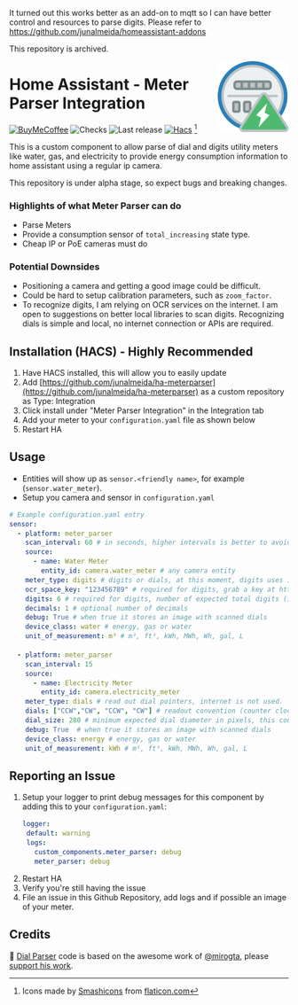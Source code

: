 It turned out this works better as an add-on to mqtt so I can have better control and resources to parse digits. 
Please refer to https://github.com/junalmeida/homeassistant-addons

This repository is archived.



<img src="docs/electric-meter.png" align="right" width="128" />  

# Home Assistant - Meter Parser Integration
[![BuyMeCoffee][buymecoffeebadge]][buymecoffee] ![Checks][checksbadge]
![Last release][releasebadge] [![Hacs][hacsbadge]][hacs] [^1]

This is a custom component to allow parse of dial and digits utility meters like water, gas, and electricity to provide energy consumption information to home assistant using a regular ip camera.

This repository is under alpha stage, so expect bugs and breaking changes.

### Highlights of what **Meter Parser** can do

* Parse Meters
* Provide a consumption sensor of `total_increasing` state type.
* Cheap IP or PoE cameras must do

### Potential Downsides

* Positioning a camera and getting a good image could be difficult.
* Could be hard to setup calibration parameters, such as `zoom_factor`.
* To recognize digits, I am relying on OCR services on the internet. I am open to 
suggestions on better local libraries to scan digits. Recognizing dials is simple and local,
no internet connection or APIs are required.

## Installation (HACS) - Highly Recommended

1. Have HACS installed, this will allow you to easily update
2. Add [https://github.com/junalmeida/ha-meterparser](https://github.com/junalmeida/ha-meterparser) as a custom
   repository as Type: Integration
3. Click install under "Meter Parser Integration" in the Integration tab
4. Add your meter to your `configuration.yaml` file as shown below
5. Restart HA


## Usage

* Entities will show up as `sensor.<friendly name>`, for example (`sensor.water_meter`).
* Setup you camera and sensor in `configuration.yaml`
```yaml
# Example configuration.yaml entry
sensor:
  - platform: meter_parser
    scan_interval: 60 # in seconds, higher intervals is better to avoid rate limits
    source:
      - name: Water Meter
        entity_id: camera.water_meter # any camera entity
    meter_type: digits # digits or dials, at this moment, digits uses internet to ocr.
    ocr_space_key: "123456789" # required for digits, grab a key at https://ocr.space/ (watch for rate limits)
    digits: 6 # required for digits, number of expected total digits (including decimals)
    decimals: 1 # optional number of decimals
    debug: True # when true it stores an image with scanned dials
    device_class: water # energy, gas or water
    unit_of_measurement: m³ # m³, ft³, kWh, MWh, Wh, gal, L

  - platform: meter_parser
    scan_interval: 15
    source:
      - name: Electricity Meter
        entity_id: camera.electricity_meter
    meter_type: dials # read out dial pointers, internet is not used.
    dials: ["CCW","CW", "CCW", "CW"] # readout convention (counter clockwise, clockwise)
    dial_size: 280 # minimum expected dial diameter in pixels, this could be hard to figure out, so position your camera, and access with VLC to check the diameter of each dial, then set a minimum with an error margin. 
    debug: True  # when true it stores an image with scanned dials
    device_class: energy # energy, gas or water
    unit_of_measurement: kWh # m³, ft³, kWh, MWh, Wh, gal, L
``` 

## Reporting an Issue

1. Setup your logger to print debug messages for this component by adding this to your `configuration.yaml`:
    ```yaml
    logger:
     default: warning
     logs:
       custom_components.meter_parser: debug
       meter_parser: debug
    ```
2. Restart HA
3. Verify you're still having the issue
4. File an issue in this Github Repository, add logs and if possible an image of your meter.


## Credits
🎉 [Dial Parser](custom_components/meter_parser/parser_dial.py) code is based on the awesome work of [@mirogta](https://github.com/mirogta), please [support his work](https://github.com/mirogta/dial-meter-reader-opencv-py).




[^1]: Icons made by [Smashicons][iconcredit] from [flaticon.com][iconcreditsite]

[iconcredit]: https://www.flaticon.com/authors/smashicons
[iconcreditsite]: https://www.flaticon.com/
[buymecoffee]: https://www.buymeacoffee.com/junalmeida
[buymecoffeebadge]: https://img.shields.io/badge/buy%20me%20a%20coffee-donate-orange?style=plastic&logo=buymeacoffee
[checksbadge]:https://img.shields.io/github/checks-status/junalmeida/ha-meterparser/master?style=plastic
[releasebadge]:https://img.shields.io/github/v/release/junalmeida/ha-meterparser?style=plastic&display_name=tag&include_prereleases
[hacs]:https://github.com/hacs/integration
[hacsbadge]:https://img.shields.io/badge/HACS-Custom-41BDF5.svg?style=plastic
